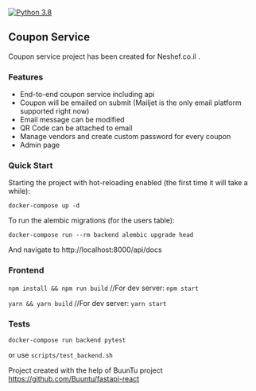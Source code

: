 [![Python 3.8](https://img.shields.io/badge/python-3.8-blue.svg)](https://www.python.org/downloads/release/python-380/)


## Coupon Service

Coupon service project has been created for Neshef.co.il .

### Features

* End-to-end coupon service including api
* Coupon will be emailed on submit (Mailjet is the only email platform supported right now)
* Email message can be modified
* QR Code can be attached to email
* Manage vendors and create custom password for every coupon
* Admin page


### Quick Start

Starting the project with hot-reloading enabled (the first time it will take a while):

```docker-compose up -d```

To run the alembic migrations (for the users table):

```docker-compose run --rm backend alembic upgrade head```

And navigate to http://localhost:8000/api/docs

### Frontend

```npm install && npm run build``` //For dev server: ```npm start```

```yarn && yarn build``` //For dev server: ```yarn start```


### Tests

```docker-compose run backend pytest```

or use ```scripts/test_backend.sh ```

Project created with the help of BuunTu project https://github.com/Buuntu/fastapi-react
